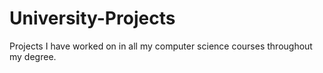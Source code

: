 # University-Projects
Projects I have worked on in all my computer science courses throughout my degree.
